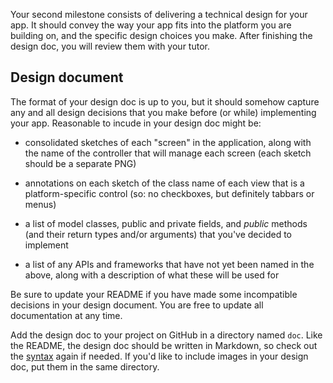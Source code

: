 Your second milestone consists of delivering a technical design for your app. It
should convey the way your app fits into the platform you are building on, and
the specific design choices you make. After finishing the design doc, you will review them with your tutor.

## Design document

The format of your design doc is up to you, but it should somehow capture any
and all design decisions that you make before (or while) implementing your app.
Reasonable to incude in your design doc might be:

* consolidated sketches of each "screen" in the application, along with the name of the controller that will manage each screen (each sketch should be a separate PNG)

* annotations on each sketch of the class name of each view that is a platform-specific control (so: no checkboxes, but definitely tabbars or menus)

* a list of model classes, public and private fields, and *public* methods (and their return types and/or arguments) that you've decided to implement

* a list of any APIs and frameworks that have not yet been named in the above, along with a description of what these will be used for

Be sure to update your README if you have made some incompatible decisions in
your design document. You are free to update all documentation at any time.

Add the design doc to your project on GitHub in a directory named `doc`. Like
the README, the design doc should be written in Markdown, so check out the
[syntax] again if needed. If you'd like to include images in your design doc,
put them in the same directory.

[syntax]: http://daringfireball.net/projects/markdown/syntax
